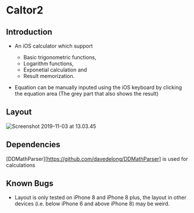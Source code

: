 # Caltor2

## Introduction

- An iOS calculator which support
  - Basic trigonometric functions, 
  - Logarithm functions, 
  - Exponetial calculation and 
  - Result memorization.

- Equation can be manually inputed using the iOS keyboard by clicking the equation area (The grey part that also shows the result)

## Layout

![Screenshot 2019-11-03 at 13.03.45](https://tva1.sinaimg.cn/large/006y8mN6gy1g8ksort36fj30rs1ecjto.jpg)

## Dependencies

[DDMathParser][https://github.com/davedelong/DDMathParser] is used for calculations

## Known Bugs

- Layout is only tested on iPhone 8 and iPhone 8 plus, the layout in other devices (i.e. below iPhone 6 and above iPhone 8) may be weird.